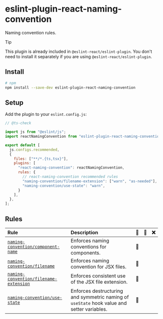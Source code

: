 # eslint-plugin-react-naming-convention

Naming convention rules.

> [!TIP]
> This plugin is already included in `@eslint-react/eslint-plugin`. You don't need to install it separately if you are using `@eslint-react/eslint-plugin`.

## Install

```sh
# npm
npm install --save-dev eslint-plugin-react-naming-convention
```

## Setup

Add the plugin to your `eslint.config.js`:

```js
// @ts-check

import js from "@eslint/js";
import reactNamingConvention from "eslint-plugin-react-naming-convention";

export default [
  js.configs.recommended,
  {
    files: ["**/*.{ts,tsx}"],
    plugins: [
      "react-naming-convention": reactNamingConvention,
      rules: {
        // react-naming-convention recommended rules
        "naming-convention/filename-extension": ["warn", "as-needed"],
        "naming-convention/use-state": "warn",
      }
    ],
  },
];
```

## Rules

| Rule                                                                           | Description                                                                                | 💼  | 💭  | ❌  |
| :----------------------------------------------------------------------------- | :----------------------------------------------------------------------------------------- | :-: | :-: | :-: |
| [`naming-convention/component-name`](naming-convention-component-name)         | Enforces naming conventions for components.                                                | 📖  |     |     |
| [`naming-convention/filename`](naming-convention-filename)                     | Enforces naming convention for JSX files.                                                  | 📖  |     |     |
| [`naming-convention/filename-extension`](naming-convention-filename-extension) | Enforces consistent use of the JSX file extension.                                         | 📖  |     |     |
| [`naming-convention/use-state`](naming-convention-use-state)                   | Enforces destructuring and symmetric naming of `useState` hook value and setter variables. | 📖  |     |     |

